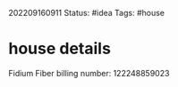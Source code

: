 202209160911
Status: #idea
Tags: #house

# house details
Fidium Fiber billing number: 122248859023



